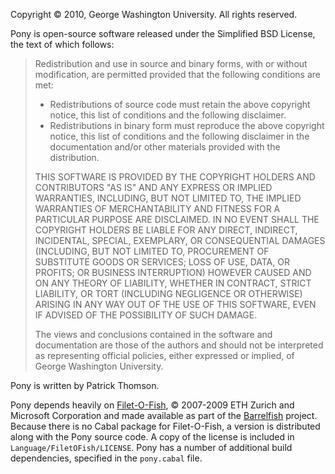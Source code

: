 Copyright © 2010, George Washington University. 
All rights reserved. 

Pony is open-source software released under the Simplified BSD License, the text of which follows:

> Redistribution and use in source and binary forms, with or without
> modification, are permitted provided that the following conditions are met:
> 
> * Redistributions of source code must retain the above copyright notice, this list of conditions and the following disclaimer.
> * Redistributions in binary form must reproduce the above copyright notice, this list of conditions and the following disclaimer in the documentation and/or other materials provided with the distribution.
> 
> THIS SOFTWARE IS PROVIDED BY THE COPYRIGHT HOLDERS AND CONTRIBUTORS "AS IS" AND
> ANY EXPRESS OR IMPLIED WARRANTIES, INCLUDING, BUT NOT LIMITED TO, THE IMPLIED
> WARRANTIES OF MERCHANTABILITY AND FITNESS FOR A PARTICULAR PURPOSE ARE
> DISCLAIMED. IN NO EVENT SHALL THE COPYRIGHT HOLDERS BE LIABLE FOR ANY
> DIRECT, INDIRECT, INCIDENTAL, SPECIAL, EXEMPLARY, OR CONSEQUENTIAL DAMAGES
> (INCLUDING, BUT NOT LIMITED TO, PROCUREMENT OF SUBSTITUTE GOODS OR SERVICES;
> LOSS OF USE, DATA, OR PROFITS; OR BUSINESS INTERRUPTION) HOWEVER CAUSED AND
> ON ANY THEORY OF LIABILITY, WHETHER IN CONTRACT, STRICT LIABILITY, OR TORT
> (INCLUDING NEGLIGENCE OR OTHERWISE) ARISING IN ANY WAY OUT OF THE USE OF THIS
> SOFTWARE, EVEN IF ADVISED OF THE POSSIBILITY OF SUCH DAMAGE.
>
>The views and conclusions contained in the software and documentation are those of the authors and should not be interpreted as representing official policies, either expressed or implied, of George Washington University.

Pony is written by Patrick Thomson.

Pony depends heavily on [Filet-O-Fish][filet], © 2007-2009 ETH Zurich and Microsoft Corporation and made available as part of the [Barrelfish][barrelfish] project. Because there is no Cabal package for Filet-O-Fish, a version is distributed along with the Pony source code. A copy of the license is included in `Language/FiletOFish/LICENSE`. Pony has a number of additional build dependencies, specified in the `pony.cabal` file. 

[filet]: http://www.barrelfish.org/fof_plos09.pdf "Filet-o-Fish: practical and dependable domain-specific languages for OS development"
[barrelfish]: http://www.barrelfish.org/ "The Barrelfish Operating System"

